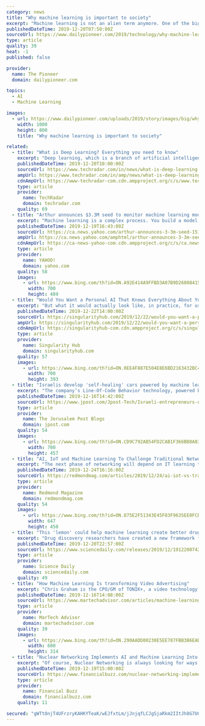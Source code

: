 ```yaml
---
category: news
title: "Why machine learning is important to society"
excerpt: "Machine learning is not an alien term anymore. One of the biggest boons that technology has given the world today is that of the machine learning techniques. Right from reducing human interactions to reducing the number of time/efforts consumed in doing a certain job, the list of machine learning benefits is never-ending. The fact that machine ..."
publishedDateTime: 2019-12-20T07:50:00Z
sourceUrl: https://www.dailypioneer.com/2019/technology/why-machine-learning-is-important-to-society.html
type: article
quality: 39
heat: -1
published: false

provider:
  name: The Pioneer
  domain: dailypioneer.com

topics:
  - AI
  - Machine Learning

images:
  - url: https://www.dailypioneer.com/uploads/2019/story/images/big/why-machine-learning-is-important-to-society-2019-12-20.jpg
    width: 1000
    height: 800
    title: "Why machine learning is important to society"

related:
  - title: "What is Deep Learning? Everything you need to know"
    excerpt: "Deep learning, which is a branch of artificial intelligence, aims to replicate our ability to learn and evolve in machines. At the end of the day, deep learning allows computers to take in new information, decipher it, and produce an output—all without ..."
    publishedDateTime: 2019-12-20T10:00:00Z
    sourceUrl: https://www.techradar.com/in/news/what-is-deep-learning
    ampUrl: https://www.techradar.com/in/amp/news/what-is-deep-learning
    cdnAmpUrl: https://www-techradar-com.cdn.ampproject.org/c/s/www.techradar.com/in/amp/news/what-is-deep-learning
    type: article
    provider:
      name: TechRadar
      domain: techradar.com
    quality: 69
  - title: "Arthur announces $3.3M seed to monitor machine learning model performance"
    excerpt: "Machine learning is a complex process. You build a model, test it in laboratory conditions, then put it out in the world. After that, how do you monitor how well it's tracking what you designed it to do? Arthur wants to help, and today it emerged from stealth with a new platform to help you monitor machine learning models in production."
    publishedDateTime: 2019-12-19T16:43:00Z
    sourceUrl: https://ca.news.yahoo.com/arthur-announces-3-3m-seed-151129105.html
    ampUrl: https://ca.news.yahoo.com/amphtml/arthur-announces-3-3m-seed-151129105.html
    cdnAmpUrl: https://ca-news-yahoo-com.cdn.ampproject.org/c/s/ca.news.yahoo.com/amphtml/arthur-announces-3-3m-seed-151129105.html
    type: article
    provider:
      name: YAHOO!
      domain: yahoo.com
    quality: 58
    images:
      - url: https://www.bing.com/th?id=ON.A92E414A9FFBD3A07B9D260084153A6E
        width: 700
        height: 489
  - title: "Would You Want a Personal AI That Knows Everything About You?"
    excerpt: "But what it would actually look like, in practice, for us to have artificially intelligent versions of ourselves? Author and alternative medicine advocate Deepak Chopra was happy to be the Foundation’s guinea pig: an AI version of him, in the form of an app, will go live in early 2020. Users will be able to talk to digital Deepak and get ..."
    publishedDateTime: 2019-12-22T14:00:00Z
    sourceUrl: https://singularityhub.com/2019/12/22/would-you-want-a-personal-ai-that-knows-everything-about-you/
    ampUrl: https://singularityhub.com/2019/12/22/would-you-want-a-personal-ai-that-knows-everything-about-you/amp/
    cdnAmpUrl: https://singularityhub-com.cdn.ampproject.org/c/s/singularityhub.com/2019/12/22/would-you-want-a-personal-ai-that-knows-everything-about-you/amp/
    type: article
    provider:
      name: Singularity Hub
      domain: singularityhub.com
    quality: 57
    images:
      - url: https://www.bing.com/th?id=ON.0EE4F887E504E8E6BD2163432BC4F077
        width: 700
        height: 393
  - title: "Israelis develop 'self-healing' cars powered by machine learning and AI"
    excerpt: "The company’s Line-Of-Code Behavior technology, powered by machine learning and artificial intelligence, creates a deep understanding of what software is installed on over 100 vehicle Engine Control Units (ECU), and the relationship between them. In addition to detecting software faults, the technology can enable remote, over-the-air software ..."
    publishedDateTime: 2019-12-16T14:42:00Z
    sourceUrl: https://www.jpost.com/Jpost-Tech/Israeli-entrepreneurs-develop-self-healing-cars-powered-by-machine-learning-and-AI-611023
    type: article
    provider:
      name: The Jerusalem Post Blogs
      domain: jpost.com
    quality: 54
    images:
      - url: https://www.bing.com/th?id=ON.CD9C792AB54FD2CAB1F366BB8A83BEEA
        width: 700
        height: 457
  - title: "AI, IoT and Machine Learning To Challenge Traditional Networking"
    excerpt: "The next phase of networking will depend on IT learning to wrangle modern technologies in ways that simplify operations and help humans make decisions. That's the upshot of a new report by Cisco, which specifically called out technologies like machine learning, machine reasoning and automation. According to the report, \"2020 Global Networking ..."
    publishedDateTime: 2019-12-24T16:16:00Z
    sourceUrl: https://redmondmag.com/articles/2019/12/24/ai-iot-vs-traditional-networking.aspx
    type: article
    provider:
      name: Redmond Magazine
      domain: redmondmag.com
    quality: 54
    images:
      - url: https://www.bing.com/th?id=ON.875E2F51343E45F03F9635EE0FCBF9E1
        width: 647
        height: 450
  - title: "This 'lemon' could help machine learning create better drugs"
    excerpt: "Drug discovery researchers have created a new framework for mining data for training machine learning models. One of the challenges in using machine learning for drug development is to create a process for the computer to extract needed information from a pool of data points. Drug scientists must pull biological data and train the software to ..."
    publishedDateTime: 2019-12-20T22:57:00Z
    sourceUrl: https://www.sciencedaily.com/releases/2019/12/191220074256.htm
    type: article
    provider:
      name: Science Daily
      domain: sciencedaily.com
    quality: 49
  - title: "How Machine Learning Is transforming Video Advertising"
    excerpt: "Chris Graham is the CPO/GM of TONIK+, a video technology company using Machine Learning to evaluate and remix videos for highly targeted audiences at scale. He is a versatile software executive and entrepreneur, having created and managed companies and products in Enterprise SAAS, Venture Capital, and Education. He oversaw the development of ..."
    publishedDateTime: 2019-12-16T14:08:00Z
    sourceUrl: https://www.martechadvisor.com/articles/machine-learning-ai/how-machine-learning-is-transforming-video-advertising/
    type: article
    provider:
      name: MarTech Advisor
      domain: martechadvisor.com
    quality: 39
    images:
      - url: https://www.bing.com/th?id=ON.290AADD00230E5EE787FBB3B6EAB9053
        width: 600
        height: 314
  - title: "Nuclear Networking Implements AI and Machine Learning Into Digital Advertising Strategy"
    excerpt: "Of course, Nuclear Networking is always looking for ways to differentiate itself and continues to offer the best services around. “If somehow accessibility to the top 10% of employees and machine learning + AI becomes more prevalent, be sure we will be ..."
    publishedDateTime: 2019-12-19T15:00:00Z
    sourceUrl: https://www.financialbuzz.com/nuclear-networking-implements-ai-and-machine-learning-into-digital-advertising-strategy/
    type: article
    provider:
      name: Financial Buzz
      domain: financialbuzz.com
    quality: 11

secured: "gWTtOnjT4UFrzryKAHKYTeaK/wEJfxtLm/jJnjqfLCJgSjaRkm2IItJh8G7U0W+OOGfmi8mS3OXWQJ2kschHfq4pQl6kJdRfX3V7jjOyuVxX3r/SBz/TEawFv04IwAMS1cu/NlaWcq2kb0yNKiky6+mbbqnrvOf6GQy8E+Tuu58UJQzhjyJCIe5JIJ6GWs67LSJN9uFJk61B41MOa1eS/JSSrQjniIyJM4z6u8Yd+0e43q4UeQf5FcOElWtA8gQH6OXUjbwpEbKUoSihmCWnOw==;mm3taCKFwPlBXZY+2mc54g=="
---
```



